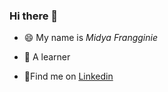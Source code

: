 ### Hi there 👋

- 😄 My name is *Midya Frangginie*

- 🌱 A learner

- 🔭Find me on [Linkedin](https://www.linkedin.com/in/ni-luh-gede-midya-frangginie-195594200/)
<!--
<p align="left">
<a href="https://github.com/Midyafn">
  <img height="180em" src="https://github-readme-stats-eight-theta.vercel.app/api?username=Midyafn&show_icons=true&theme=algolia&include_all_commits=true&count_private=true"/>
  <img height="180em" src="https://github-readme-stats-eight-theta.vercel.app/api/top-langs/?username=Midyafn&layout=compact&langs_count=8&theme=algolia"/>
</a>
</p>

**Midyafn/Midyafn** is a ✨ _special_ ✨ repository because its `README.md` (this file) appears on your GitHub profile.

Here are some ideas to get you started:

- 🔭 I’m currently working on ...
- 🌱 I’m currently learning ...
- 👯 I’m looking to collaborate on ...
- 🤔 I’m looking for help with ...
- 💬 Ask me about ...
- 📫 How to reach me: ...
- 😄 Pronouns: ...
- ⚡ Fun fact: ...
-->
